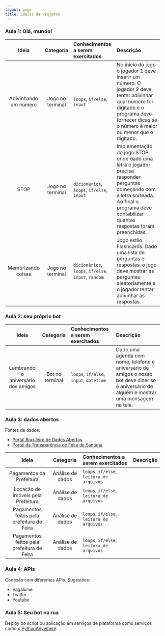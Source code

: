 ```yaml
---
layout: page
title: Ideias de Projetos
---
```


### Aula 1: Olá, mundo!

| Ideia | Categoria         | Conhecimentos a serem exercitados  | Descrição  |
| :---------: | :-------------: | :----- | :---- |
| Adivinhando um número | Jogo no terminal | `loops`, `if/else`, `input` | No início do jogo o jogador 1 deve inserir um número. O jogador 2 deve tentar adivinhar qual número foi digitado e o programa deve fornecer dicas se o número é maior ou menor que o digitado. |
| STOP | Jogo no terminal | `dicionários`, `loops`, `if/else`, `input` | Implementação do jogo STOP, onde dado uma letra o jogador precisa responder perguntas começando com a letra sorteada. Ao final o programa deve contabilizar quantas respostas foram preenchidas. |
| Memorizando coisas | Jogo no terminal | `dicionários`, `loops`, `if/else`, `input`, `random` | Jogo estilo Flashcards. Dado uma lista de perguntas e respostas, o jogo deve mostrar as perguntas aleatoriamente e o jogador tentar adivinhar as respostas. |

### Aula 2: seu próprio bot

| Ideia | Categoria         | Conhecimentos a serem exercitados  | Descrição  |
| :---------: | :-------------: | :----- | :---- |
| Lembrando o aniversário dos amigos | Bot no terminal | `loops`, `if/else`, `input`, `datetime` | Dado uma agenda com nome, telefone e aniversário de amigos o nosso bot deve dizer se é aniversário de alguém e mostrar uma mensagem na tela. |

### Aula 3: dados abertos

Fontes de dados:

* [Portal Brasileiro de Dados Abertos](http://dados.gov.br/)
* [Portal da Transparência de Feira de Santana](http://www.transparencia.feiradesantana.ba.gov.br/)

| Ideia | Categoria         | Conhecimentos a serem exercitados  | Descrição  |
| :---------: | :-------------: | :----- | :---- |
| Pagamentos da Prefeitura | Análise de dados | `loops`, `if/else`, `leitura de arquivos` |  |
| Locação de imóveis pela Prefeitura | Análise de dados | `loops`, `if/else`, `leitura de arquivos` |  |
| Pagamentos feitos pela prefeitura de Feira | Análise de dados | `loops`, `if/else`, `leitura de arquivos` |  |
| Pagamentos feitos pela prefeitura de Feira | Análise de dados | `loops`, `if/else`, `leitura de arquivos` |  |

### Aula 4: APIs

Conexão com diferentes APIs. Sugestões:

* Vagalume
* Twitter
* Youtube

### Aula 5: Seu bot na rua

Deploy do script ou aplicação em serviços de plataforma como serviços como o [PythonAnywhere](pythonanywhere.com).

